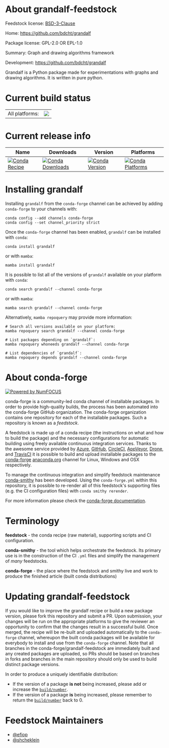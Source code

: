 About grandalf-feedstock
========================

Feedstock license: [BSD-3-Clause](https://github.com/conda-forge/grandalf-feedstock/blob/main/LICENSE.txt)

Home: https://github.com/bdcht/grandalf

Package license: GPL-2.0 OR EPL-1.0

Summary: Graph and drawing algorithms framework

Development: https://github.com/bdcht/grandalf

Grandalf is a Python package made for experimentations with graphs and drawing
algorithms. It is written in pure python.


Current build status
====================


<table><tr><td>All platforms:</td>
    <td>
      <a href="https://dev.azure.com/conda-forge/feedstock-builds/_build/latest?definitionId=7272&branchName=main">
        <img src="https://dev.azure.com/conda-forge/feedstock-builds/_apis/build/status/grandalf-feedstock?branchName=main">
      </a>
    </td>
  </tr>
</table>

Current release info
====================

| Name | Downloads | Version | Platforms |
| --- | --- | --- | --- |
| [![Conda Recipe](https://img.shields.io/badge/recipe-grandalf-green.svg)](https://anaconda.org/conda-forge/grandalf) | [![Conda Downloads](https://img.shields.io/conda/dn/conda-forge/grandalf.svg)](https://anaconda.org/conda-forge/grandalf) | [![Conda Version](https://img.shields.io/conda/vn/conda-forge/grandalf.svg)](https://anaconda.org/conda-forge/grandalf) | [![Conda Platforms](https://img.shields.io/conda/pn/conda-forge/grandalf.svg)](https://anaconda.org/conda-forge/grandalf) |

Installing grandalf
===================

Installing `grandalf` from the `conda-forge` channel can be achieved by adding `conda-forge` to your channels with:

```
conda config --add channels conda-forge
conda config --set channel_priority strict
```

Once the `conda-forge` channel has been enabled, `grandalf` can be installed with `conda`:

```
conda install grandalf
```

or with `mamba`:

```
mamba install grandalf
```

It is possible to list all of the versions of `grandalf` available on your platform with `conda`:

```
conda search grandalf --channel conda-forge
```

or with `mamba`:

```
mamba search grandalf --channel conda-forge
```

Alternatively, `mamba repoquery` may provide more information:

```
# Search all versions available on your platform:
mamba repoquery search grandalf --channel conda-forge

# List packages depending on `grandalf`:
mamba repoquery whoneeds grandalf --channel conda-forge

# List dependencies of `grandalf`:
mamba repoquery depends grandalf --channel conda-forge
```


About conda-forge
=================

[![Powered by
NumFOCUS](https://img.shields.io/badge/powered%20by-NumFOCUS-orange.svg?style=flat&colorA=E1523D&colorB=007D8A)](https://numfocus.org)

conda-forge is a community-led conda channel of installable packages.
In order to provide high-quality builds, the process has been automated into the
conda-forge GitHub organization. The conda-forge organization contains one repository
for each of the installable packages. Such a repository is known as a *feedstock*.

A feedstock is made up of a conda recipe (the instructions on what and how to build
the package) and the necessary configurations for automatic building using freely
available continuous integration services. Thanks to the awesome service provided by
[Azure](https://azure.microsoft.com/en-us/services/devops/), [GitHub](https://github.com/),
[CircleCI](https://circleci.com/), [AppVeyor](https://www.appveyor.com/),
[Drone](https://cloud.drone.io/welcome), and [TravisCI](https://travis-ci.com/)
it is possible to build and upload installable packages to the
[conda-forge](https://anaconda.org/conda-forge) [anaconda.org](https://anaconda.org/)
channel for Linux, Windows and OSX respectively.

To manage the continuous integration and simplify feedstock maintenance
[conda-smithy](https://github.com/conda-forge/conda-smithy) has been developed.
Using the ``conda-forge.yml`` within this repository, it is possible to re-render all of
this feedstock's supporting files (e.g. the CI configuration files) with ``conda smithy rerender``.

For more information please check the [conda-forge documentation](https://conda-forge.org/docs/).

Terminology
===========

**feedstock** - the conda recipe (raw material), supporting scripts and CI configuration.

**conda-smithy** - the tool which helps orchestrate the feedstock.
                   Its primary use is in the construction of the CI ``.yml`` files
                   and simplify the management of *many* feedstocks.

**conda-forge** - the place where the feedstock and smithy live and work to
                  produce the finished article (built conda distributions)


Updating grandalf-feedstock
===========================

If you would like to improve the grandalf recipe or build a new
package version, please fork this repository and submit a PR. Upon submission,
your changes will be run on the appropriate platforms to give the reviewer an
opportunity to confirm that the changes result in a successful build. Once
merged, the recipe will be re-built and uploaded automatically to the
`conda-forge` channel, whereupon the built conda packages will be available for
everybody to install and use from the `conda-forge` channel.
Note that all branches in the conda-forge/grandalf-feedstock are
immediately built and any created packages are uploaded, so PRs should be based
on branches in forks and branches in the main repository should only be used to
build distinct package versions.

In order to produce a uniquely identifiable distribution:
 * If the version of a package **is not** being increased, please add or increase
   the [``build/number``](https://docs.conda.io/projects/conda-build/en/latest/resources/define-metadata.html#build-number-and-string).
 * If the version of a package **is** being increased, please remember to return
   the [``build/number``](https://docs.conda.io/projects/conda-build/en/latest/resources/define-metadata.html#build-number-and-string)
   back to 0.

Feedstock Maintainers
=====================

* [@efiop](https://github.com/efiop/)
* [@shcheklein](https://github.com/shcheklein/)

